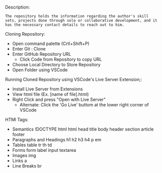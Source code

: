 Description:

    The repository holds the information regarding the author's skill sets, projects done through solo or collaborative development, and it has the necessary contact details to reach out to him.

Cloning Repository:

- Open command palette (Crtl+Shift+P)
- Enter Git : Clone
- Enter GitHub Repository URL
    - Click Code from Repository to copy URL
- Choose Local Directory to Store Repository
- Open Folder using VSCode

Running Cloned Repository using VSCode's Live Server Extension;:

- Install Live Server from Extensions
- View html file (Ex. [name of file].html)
- Right Click and press "Open with Live Server"
    - Alternate: Click the 'Go Live' buttom at the lower right corner of VSCode


HTMl Tags:

- Semantics
    !DOCTYPE html
    html
    head
    title
    body
    header
    section
    article
    footer
- Paragraphs and Headings
    h1
    h2
    h3
    h4
    p
    em
- Tables
    table
    tr
    th
    td
- Forms
    form
    label
    input
    textarea
- Images
    img
- Links
    a
- Line Breaks
    br
